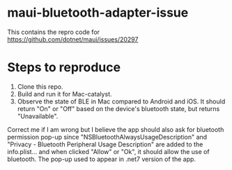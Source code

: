 # maui-bluetooth-adapter-issue
This contains the repro code for https://github.com/dotnet/maui/issues/20297

# Steps to reproduce
1) Clone this repo.
2) Build and run it for Mac-catalyst.
3) Observe the state of BLE in Mac compared to Android and iOS. It should return "On" or "Off" based on the device's bluetooth state, but returns "Unavailable".
   
Correct me if I am wrong but I believe the app should also ask for bluetooth permission pop-up since "NSBluetoothAlwaysUsageDescription" and "Privacy - Bluetooth Peripheral Usage Description" are added to the info.plist... and when clicked "Allow" or "Ok", it should allow the use of bluetooth. The pop-up used to appear in .net7 version of the app.
